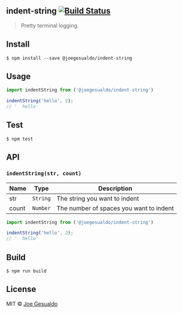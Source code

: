 ## indent-string [![Build Status](https://travis-ci.org/joegesualdo/terminal-log-node.svg?branch=master)](https://travis-ci.org/joegesualdo/indent-string-js)
> Pretty terminal logging.

## Install
```
$ npm install --save @joegesualdo/indent-string
```

## Usage
```javascript
import indentString from ('@joegesualdo/indent-string')

indentString('hello', 2);
// '  hello'
```

## Test
```
$ npm test
```
## API
### `indentString(str, count)`

| Name | Type | Description |
|------|------|-------------|
| str | `String` | The string you want to indent|
| count | `Number` | The number of spaces you want to indent |

```javascript
import indentString from ('@joegesualdo/indent-string')

indentString('hello', 2);
// '  hello'
```
## Build
```
$ npm run build
```

## License
MIT © [Joe Gesualdo]()
